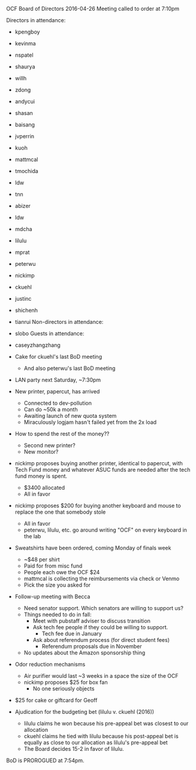 OCF Board of Directors
2016-04-26
Meeting called to order at 7:10pm

Directors in attendance:
 - kpengboy
 - kevinma
 - nspatel
 - shaurya
 - willh
 - zdong
 - andycui
 - shasan
 - baisang
 - jvperrin
 - kuoh
 - mattmcal
 - tmochida
 - ldw
 - tnn
 - abizer
 - ldw
 - mdcha
 - lilulu
 - mprat
 - peterwu
 - nickimp
 - ckuehl
 - justinc
 - shichenh
 - tianrui
Non-directors in attendance:
 - slobo
Guests in attendance:
 - caseyzhangzhang

 - Cake for ckuehl's last BoD meeting
    - And also peterwu's last BoD meeting
 - LAN party next Saturday, ~7:30pm
 - New printer, papercut, has arrived
    - Connected to dev-pollution
    - Can do ~50k a month
    - Awaiting launch of new quota system
    - Miraculously logjam hasn't failed yet from the 2x load
 - How to spend the rest of the money??
    - Second new printer?
    - New monitor?
 - nickimp proposes buying another printer, identical to papercut, with Tech
   Fund money and whatever ASUC funds are needed after the tech fund money is
   spent.
    - $3400 allocated
    - All in favor
 - nickimp proposes $200 for buying another keyboard and mouse to replace the
   one that somebody stole
    - All in favor
    - peterwu, lilulu, etc. go around writing "OCF" on every keyboard in the lab
 - Sweatshirts have been ordered, coming Monday of finals week
    - ~$48 per shirt
    - Paid for from misc fund
    - People each owe the OCF $24
    - mattmcal is collecting the reimbursements via check or Venmo
    - Pick the size you asked for
 - Follow-up meeting with Becca
    - Need senator support. Which senators are willing to support us?
    - Things needed to do in fall:
       - Meet with pubstaff adviser to discuss transition
       - Ask tech fee people if they could be willing to support.
          - Tech fee due in January
       - Ask about referendum process (for direct student fees)
          - Referendum proposals due in November
    - No updates about the Amazon sponsorship thing
 - Odor reduction mechanisms
    - Air purifier would last ~3 weeks in a space the size of the OCF
    - nickimp proposes $25 for box fan
       - No one seriously objects
 - $25 for cake or giftcard for Geoff
 - Ajudication for the budgeting bet (lilulu v. ckuehl (2016))
    - lilulu claims he won because his pre-appeal bet was closest to our
      allocation
    - ckuehl claims he tied with lilulu because his post-appeal bet is equally
      as close to our allocation as lilulu's pre-appeal bet
    - The Board decides 15-2 in favor of lilulu.

BoD is PROROGUED at 7:54pm.

